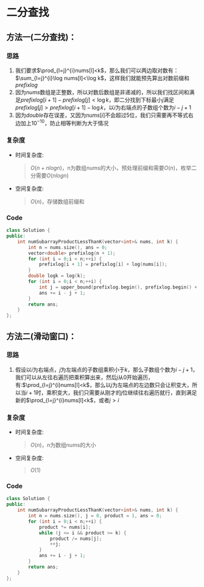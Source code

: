 # 二分查找
## 方法一(二分查找)：
### 思路
1. 我们要求$\prod_{l=j}^{i}nums[l]<k$，那么我们可以两边取对数有：$\sum_{l=j}^{i}\log nums[l]<\log k$，这样我们就能预先算出对数前缀和$prefixlog$
2. 因为$nums$数组是正整数，所以对数后数组是非递减的，所以我们找区间和满足$prefixlog[i+1]-prefixlog[j]<\log k$，即二分找到下标最小$j$满足$prefixlog[j]>prefixlog[i+1]-\log k$，以$i$为右端点的子数组个数为$i-j+1$
3. 因为$double$存在误差，又因为$nums[i]$不会超过$5$位，我们只需要再不等式右边加上$10^{-10}$，防止相等判断为大于情况
### 复杂度
- 时间复杂度:
  > $O(n+nlogn)$，n为数组nums的大小，预处理前缀和需要$O(n)$，枚举二分需要$O(nlogn)$
- 空间复杂度:
  > $O(n)$，存储数组前缀和

### Code
```C++ []
class Solution {
public:
    int numSubarrayProductLessThanK(vector<int>& nums, int k) {
        int n = nums.size(), ans = 0;
        vector<double> prefixlog(n + 1);
        for (int i = 0;i < n;++i) {
            prefixlog[i + 1] = prefixlog[i] + log(nums[i]);
        }
        double logk = log(k);
        for (int i = 0;i < n;++i) {
            int j = upper_bound(prefixlog.begin(), prefixlog.begin() + i + 1, prefixlog[i + 1] - logk + 1e-10) - prefixlog.begin();
            ans += i - j + 1;
        }
        return ans;
    }
};
```
## 方法二(滑动窗口)：
### 思路
1. 假设以$i$为右端点，$j$为左端点的子数组乘积小于$k$，那么子数组个数为$i-j+1$，我们可以从左往右遍历把乘积算出来，然后$j$从$0$开始遍历，有:$\prod_{l=j}^{i}nums[l]<k$，那么以$j$为左端点的左边数只会让积变大，所以当$i+1$时，乘积变大，我们只需要从刚才的$j$位继续往右遍历就行，直到满足新的$\prod_{l=j}^{i}nums[l]<k$，或者$j>i$
### 复杂度
- 时间复杂度:
  > $O(n)$，n为数组nums的大小
- 空间复杂度:
  > $O(1)$

### Code
```C++ []
class Solution {
public:
    int numSubarrayProductLessThanK(vector<int>& nums, int k) {
        int n = nums.size(), j = 0, product = 1, ans = 0;
        for (int i = 0;i < n;++i) {
            product *= nums[i];
            while (j <= i && product >= k) {
                product /= nums[j];
                ++j;
            }
            ans += i - j + 1;
        }
        return ans;
    }
};
```